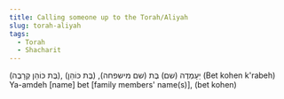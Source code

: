 ```yaml
---
title: Calling someone up to the Torah/Aliyah
slug: torah-aliyah
tags:
  - Torah
  - Shacharit
---
```


<HB>
(בֶּת כּוֹהֵן קְרָבֶה), יַעָמְדֶה (שם) בֶּת (שם מישפחה), (בֶּת כּוֹהֵן)
</HB>
(Bet kohen k'rabeh) Ya-amdeh [name] bet [family members' name(s)], (bet kohen)
